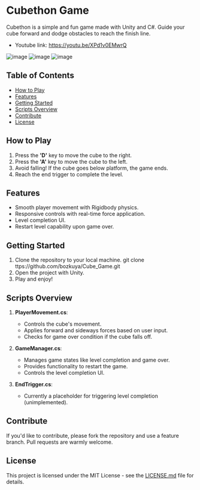 # Cubethon Game

Cubethon is a simple and fun game made with Unity and C#. Guide your cube forward and dodge obstacles to reach the finish line.
- Youtube link: https://youtu.be/XPd1v0EMwrQ

![image](https://github.com/bozkuya/Cube_Game/assets/129911627/23e07051-2b93-44fa-b79f-33cbd2d9f88a)
![image](https://github.com/bozkuya/Cube_Game/assets/129911627/93695b30-3422-461f-a578-8fb99d85f455)
![image](https://github.com/bozkuya/Cube_Game/assets/129911627/7b05fab1-a0b9-4184-a98b-b66cf3b39ef5)



## Table of Contents

- [How to Play](#how-to-play)
- [Features](#features)
- [Getting Started](#getting-started)
- [Scripts Overview](#scripts-overview)
- [Contribute](#contribute)
- [License](#license)

## How to Play

1. Press the **'D'** key to move the cube to the right.
2. Press the **'A'** key to move the cube to the left.
3. Avoid falling! If the cube goes below platform, the game ends.
4. Reach the end trigger to complete the level.

## Features

- Smooth player movement with Rigidbody physics.
- Responsive controls with real-time force application.
- Level completion UI.
- Restart level capability upon game over.
  
## Getting Started

1. Clone the repository to your local machine.
git clone ttps://github.com/bozkuya/Cube_Game.git
2. Open the project with Unity.
3. Play and enjoy!

## Scripts Overview

1. **PlayerMovement.cs**:
    - Controls the cube's movement.
    - Applies forward and sideways forces based on user input.
    - Checks for game over condition if the cube falls off.

2. **GameManager.cs**:
    - Manages game states like level completion and game over.
    - Provides functionality to restart the game.
    - Controls the level completion UI.

3. **EndTrigger.cs**:
    - Currently a placeholder for triggering level completion (unimplemented).

## Contribute

If you'd like to contribute, please fork the repository and use a feature branch. Pull requests are warmly welcome.

## License

This project is licensed under the MIT License - see the [LICENSE.md](LICENSE.md) file for details.
